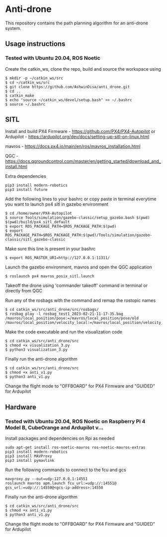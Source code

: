 # Anti-drone
This repository contains the path planning algorithm for an anti-drone system. 

## Usage instructions
### Tested with Ubuntu 20.04, ROS Noetic
Create the catkin_ws, clone the repo, build and source the workspace using
```
$ mkdir -p ~/catkin_ws/src
$ cd ~/catkin_ws/src
$ git clone https://github.com/AshwinDisa/anti_drone.git
$ cd ..
$ catkin_make
$ echo "source ~/catkin_ws/devel/setup.bash" >> ~/.bashrc
$ source ~/.bashrc
```

## SITL
Install and build
PX4 Firmware - https://github.com/PX4/PX4-Autopilot or Ardupilot - https://ardupilot.org/dev/docs/setting-up-sitl-on-linux.html

mavros - https://docs.px4.io/main/en/ros/mavros_installation.html

QGC - https://docs.qgroundcontrol.com/master/en/getting_started/download_and_install.html

Extra dependencies
```
pip3 install modern-robotics
pip3 install future
```

Add the following lines to your bashrc or copy paste in terminal everytime you want to launch px4 sitl in gazebo environment 
```
$ cd /home/owner/PX4-Autopilot
$ source Tools/simulation/gazebo-classic/setup_gazebo.bash $(pwd) $(pwd)/build/px4_sitl_default
$ export ROS_PACKAGE_PATH=$ROS_PACKAGE_PATH:$(pwd)
$ export ROS_PACKAGE_PATH=$ROS_PACKAGE_PATH:$(pwd)/Tools/simulation/gazebo-classic/sitl_gazebo-classic
```
Make sure this line is present in your bashrc
```
$ export ROS_MASTER_URI=http://127.0.0.1:11311/
```

Launch the gazebo environment, mavros and open the QGC application
```
$ roslaunch px4 mavros_posix_sitl.launch
```

Takeoff the drone using 'commander takeoff' command in terminal or directly from QGC

Run any of the rosbags with the command and remap the rostopic names
```
$ cd catkin_ws/src/anti_drone/src/rosbags/
$ rosbag play -l rosbag_test1_2023-02-21-11-17-35.bag /mavros/local_position/pose:=/mavros/local_position/pose/old /mavros/local_position/velocity_local:=/mavros/local_position/velocity_local/old
```

Make the code executable and run the visualization code
```
$ cd catkin_ws/src/anti_drone/src
$ chmod +x visualization_3.py
$ python3 visualization_3.py
```

Finally run the anti-drone algorithm 
```
$ cd catkin_ws/src/anti_drone/src
$ chmod +x anti_v1.py
$ python3 anti_v1.py
```
Change the flight mode to "OFFBOARD" for PX4 Firmware and "GUIDED" for Ardupilot

## Hardware
### Tested with Ubuntu 20.04, ROS Noetic on Raspberry Pi 4 Model B, CubeOrange and Ardupilot v...
Install packages and dependencies on Rpi as needed
```
sudo apt-get install ros-noetic-mavros ros-noetic-mavros-extras
pip3 install modern-robotics
pip3 install MAVProxy
pip3 install pymavlink
```
Run the following commands to connect to the fcu and gcs
```
mavproxy.py --out=udp:127.0.0.1:14551
roslaunch mavros apm.launch fcu_url:=udp://:14551@ gcs_url:=udp://:14550@<gcs-ip-address>:14550
```

Finally run the anti-drone algorithm 
```
$ cd catkin_ws/src/anti_drone/src
$ chmod +x anti_v1.py
$ python3 anti_v1.py
```
Change the flight mode to "OFFBOARD" for PX4 Firmware and "GUIDED" for Ardupilot


